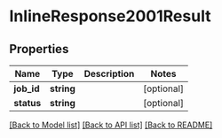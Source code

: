 # InlineResponse2001Result

## Properties
Name | Type | Description | Notes
------------ | ------------- | ------------- | -------------
**job_id** | **string** |  | [optional] 
**status** | **string** |  | [optional] 

[[Back to Model list]](../README.md#documentation-for-models) [[Back to API list]](../README.md#documentation-for-api-endpoints) [[Back to README]](../README.md)


